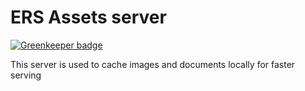 # ERS Assets server

[![Greenkeeper badge](https://badges.greenkeeper.io/EuropeanRespiratorySociety/ers-assets.svg)](https://greenkeeper.io/)

This server is used to cache images and documents locally for faster serving
